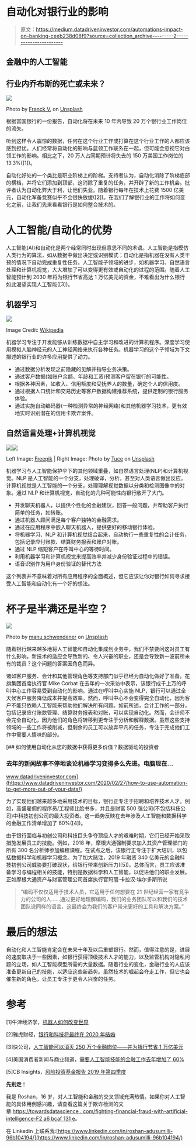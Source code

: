 # 自动化对银行业的影响

> 原文：<https://medium.datadriveninvestor.com/automations-impact-on-banking-ceeb238d08f9?source=collection_archive---------2----------------------->

## 金融中的人工智能

## 行业内乔布斯的死亡或未来？

![](img/e9db91c67b3b428affaf33655492bb05.png)

Photo by [Franck V.](https://unsplash.com/@franckinjapan?utm_source=unsplash&utm_medium=referral&utm_content=creditCopyText) on [Unsplash](https://unsplash.com/s/photos/automation?utm_source=unsplash&utm_medium=referral&utm_content=creditCopyText)

根据富国银行的一份报告，自动化将在未来 10 年内导致 20 万个银行业工作岗位的流失。

听到这样令人震惊的数据，任何在这个行业工作或打算在这个行业工作的人都应该感到担忧。人们经常将自动化的影响与蓝领工作联系在一起，但可能会忽视它对白领工作的影响。相比之下，20 万人占同期预计将失去的 150 万美国工作岗位的 13.3%([1])。

自动化好处的一个类比是职业阶梯上的阶梯。支持者认为，自动化消除了阶梯底部的横档，并将它们添加到顶部，这消除了重复的任务，并开辟了新的工作机会。批评者认为自动化弊大于利，让他们失业。随着银行每年在技术上花费 1500 亿美元，自动化军备竞赛似乎不会很快放缓([2])。在我们了解银行业的工作将如何变化之前，让我们先来看看银行是如何整合技术的。

# 人工智能/自动化的优势

人工智能(AI)和自动化是两个经常同时出现但意思不同的术语。人工智能是指模仿人类行为的算法，如从数据中做出决定或识别模式；自动化是指机器在没有人类干预的情况下自动完成重复性任务。人工智能子领域的进步，如机器学习、自然语言处理和计算机视觉，大大增加了可以变得更有效或自动化的过程的范围。随着人工智能预计到 2030 年将为银行节省高达 1 万亿美元的资金，不难看出为什么银行如此渴望实现人工智能([3])。

## 机器学习

![](img/ffeb7b7e575fd97bb44c059e5991bef1.png)

Image Credit: [Wikipedia](https://en.wikipedia.org/wiki/Deep_learning#/media/File:AI-ML-DL.png)

机器学习专注于开发能够从训练数据中自主学习和改进的计算机程序。深度学习使用模拟人脑神经元的人工神经网络来执行各种任务。机器学习的这个子领域为下文描述的银行业的许多应用提供了动力。

*   通过数据分析发现之前隐藏的见解并指导业务决策。
*   通过客户数据(如账户余额、年龄和工资)预测客户留在银行的可能性。
*   根据各种因素，如收入、信用额度和受抚养人的数量，确定个人的信用度。
*   通过根据人口统计和交易历史等客户数据构建推荐系统，提供定制的银行服务体验。
*   通过实施自动编码器(一种检测异常的神经网络)和其他机器学习技术，更有效地实时识别潜在的信用卡欺诈案件。

## 自然语言处理+计算机视觉

![](img/91ca4de3f1115ffbdb0d3332e20b02f5.png)![](img/c6cde9bd76b816950aae81243c410d30.png)

Left Image: [Freepik](https://www.freepik.com/free-vector/chatbot-concept-background-with-mobile-device_2411540.htm) | Right Image: Photo by [Tuce](https://unsplash.com/@jucetuce?utm_source=unsplash&utm_medium=referral&utm_content=creditCopyText) on [Unsplash](https://unsplash.com/?utm_source=unsplash&utm_medium=referral&utm_content=creditCopyText)

机器学习与人工智能保护伞下的其他领域重叠，如自然语言处理(NLP)和计算机视觉。NLP 是人工智能的一个分支，处理破译，分析，甚至对人类语言做出反应。计算机视觉是人工智能的一个分支，处理理解视觉数据以分类和检测图像中的对象。通过 NLP 和计算机视觉，自动化的几种可能性向银行敞开了大门。

*   开发聊天机器人，以提供个性化的金融建议，回答一般问题，并帮助客户执行简单的任务，如转账。
*   通过机器人顾问满足每个客户独特的金融需求。
*   通过在应用程序中嵌入聊天机器人，提供更好的移动银行体验。
*   将机器学习、NLP 和计算机视觉结合起来，自动执行一些重复性的会计任务，包括记录应付账款、结算财务报表和账户对账。
*   通过 NLP 缩短客户在呼叫中心的等待时间。
*   利用机器学习和计算机视觉来提高效率并减少身份验证过程中的错误。
*   语音识别作为用户身份验证的替代方法

这个列表并不意味着对所有应用程序的全面概述，但它应该让你对银行如何寻求接受人工智能和自动化有一个好的想法。

# 杯子是半满还是半空？

![](img/b83518d5e9cbba60796ecfed60569ae8.png)

Photo by [manu schwendener](https://unsplash.com/@manuschwendener?utm_source=unsplash&utm_medium=referral&utm_content=creditCopyText) on [Unsplash](https://unsplash.com/s/photos/glass-half-full?utm_source=unsplash&utm_medium=referral&utm_content=creditCopyText)

随着银行越来越多地将人工智能和自动化集成到业务中，我们不禁要问这对员工有什么影响。新技术的适应会导致新的、令人兴奋的职业，还是会导致新一波前所未有的裁员？这个问题的答案因角色而异。

诸如客户服务、会计和其他管理角色等支持部门似乎已经为自动化做好了准备。花旗集团首席执行官 Mike Corbat 在去年的一次采访中表示，该银行成千上万的呼叫中心工作容易受到自动化的影响。通过在呼叫中心实施 NLP，银行可以通过全天候客户服务降低成本并提高效率。然而，呼叫中心不会变得完全自动化，因为客户不能只依赖人工智能来帮助他们解决所有问题。如前所述，会计工作的一部分，包括记录应付账款管理、结算财务报表和对账，可以实现自动化。然而，会计师不会完全自动化，因为他们的角色将转移到更专注于分析和解释数据。虽然这些支持领域的一些工作将被削减，但剩余的员工可以放弃平凡的任务，专注于完成他们工作中需要人情味的部分。

[](https://www.datadriveninvestor.com/2020/02/27/how-to-use-automation-to-get-more-out-of-your-data/) [## 如何使用自动化从您的数据中获得更多价值？数据驱动的投资者

### 去年的新闻故事不停地谈论机器学习变得多么先进。电脑现在…

www.datadriveninvestor.com](https://www.datadriveninvestor.com/2020/02/27/how-to-use-automation-to-get-more-out-of-your-data/) 

为了实现他们越来越多地采用技术的目标，银行正专注于招聘和培养技术人才。例如，高盛雇佣的程序员/工程师比脸书多，并且是财富 500 强公司(不包括科技公司)中科技初创公司的最大投资者。这一趋势反映在去年涉及人工智能和数据科学的金融工作清单增加了 60%([4])。

由于银行面临与初创公司和科技巨头争夺顶级人才的艰难时期，它们已经开始采取措施发展员工的技能。例如，2018 年，摩根大通强制要求加入其资产管理部门的所有 300 名分析师参加编程课程。在试点之后，该银行正专注于扩大培训，以包括数据科学和机器学习概念。为了加大赌注，2019 年融资 340 亿美元的金融科技初创公司威胁要打破现状，给银行带来创新压力([5])。总体而言，员工应该准备学习与编程相关的技能，特别是数据科学和人工智能，以促进他们的职业发展。正如摩根大通资产与财富管理公司首席执行官玛丽·卡拉汉·埃尔多斯所说

> “编码不仅仅适用于技术人员，它适用于任何想要在 21 世纪经营一家有竞争力的公司的人……通过更好地理解编码，我们的业务团队可以和我们的技术团队说同样的语言，这最终会为我们的客户带来更好的工具和解决方案。”

# 最后的想法

自动化和人工智能肯定会在未来十年及以后重塑银行。然而，值得注意的是，进展的速度取决于一些因素，如银行获得顶级技术人才的能力，以及监管机构对隐私问题的立场，如人工智能模型所需的大量数据。随着行业的变化，金融行业的人应该准备更新自己的技能，以适应这些新趋势。虽然技术的崛起会夺走工作，但它也会催生新的角色，让员工专注于更令人兴奋的任务。

# 参考

[1]牛津经济学，[机器人如何改变世界](https://cdn2.hubspot.net/hubfs/2240363/Report%20-%20How%20Robots%20Change%20the%20World.pdf?utm_medium=email&_hsenc=p2ANqtz--S_yv5LZTWzdC5IER_NtSl3PcknlmRKCRLWkiY7DXoc24tLeHNQmxbfIluLCA4PrkWMen4_J_hWSH49WG3OQvHF61Jlg&_hsmi=74013545&utm_content=74013545&utm_source=hs_automation&hsCtaTracking=07b1855a-24f4-4b99-bcb8-b0d2a13b715e%7C53b7a48e-9591-4179-8eab-694443190b4f)

[2]雅虎财经，[银行和科技将最终在 2020 年结婚](https://finance.yahoo.com/news/banks-tech-will-get-married-in-2020s-wells-fargo-mike-mayo-200645753.html)

[3]快公司，[人工智能可以消灭 250 万个金融岗位——并为银行节省 1 万亿美元](https://www.fastcompany.com/40568069/ai-could-kill-2-5-million-financial-jobs-and-save-banks-1-trillion)

[4]美国消费者新闻与商业频道，[需要人工智能技能的金融工作去年增加了 60%](https://www.cnbc.com/2019/09/25/finance-jobs-requiring-ai-skills-are-growing-and-here-are-examples.html)

[5]CB Insights，[风险投资基金报告 2019 年第四季度](https://www.cbinsights.com/research/report/venture-capital-q4-2019/)

**先别走**！

我是 Roshan，16 岁，对人工智能和金融的交叉领域充满热情。如果你对人工智能的具体用例感兴趣，请查看这篇关于欺诈检测的文章:[https://towardsdatascience . com/fighting-financial-fraud-with-artificial-intelligence-F2 a6 bcaf 131 e](https://towardsdatascience.com/fighting-financial-fraud-with-artificial-intelligence-f2a6bcaf131e)。

在 Linkedin 上联系我:[https://www.linkedin.com/in/roshan-adusumilli-96b104194/](https://www.linkedin.com/in/roshan-adusumilli-96b104194/)